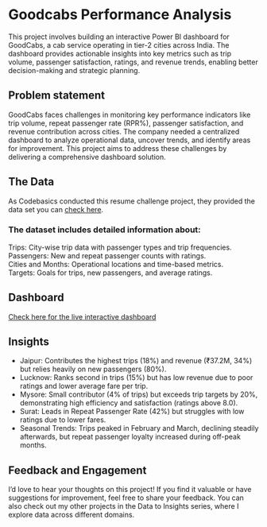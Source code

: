 # Goodcabs Performance Analysis

This project involves building an interactive Power BI dashboard for GoodCabs, a cab service operating in tier-2 cities across India. The dashboard provides actionable insights into key metrics such as trip volume, passenger satisfaction, ratings, and revenue trends, enabling better decision-making and strategic planning.

## Problem statement

GoodCabs faces challenges in monitoring key performance indicators like trip volume, repeat passenger rate (RPR%), passenger satisfaction, and revenue contribution across cities. The company needed a centralized dashboard to analyze operational data, uncover trends, and identify areas for improvement. This project aims to address these challenges by delivering a comprehensive dashboard solution.

## The Data
As Codebasics conducted this resume challenge project, they provided the data set  you can [check here](https://codebasics.io/challenge/codebasics-resume-project-challenge/16).

### The dataset includes detailed information about:

Trips: City-wise trip data with passenger types and trip frequencies.  
Passengers: New and repeat passenger counts with ratings.  
Cities and Months: Operational locations and time-based metrics.  
Targets: Goals for trips, new passengers, and average ratings.

## Dashboard
[Check here for the live interactive dashboard](https://app.powerbi.com/view?r=eyJrIjoiZmU0MWFjOWEtYTY2ZC00MWE0LTk3OTYtMmM1NWJiY2Q5MTRhIiwidCI6ImM2ZTU0OWIzLTVmNDUtNDAzMi1hYWU5LWQ0MjQ0ZGM1YjJjNCJ9)

## Insights

- Jaipur: Contributes the highest trips (18%) and revenue (₹37.2M, 34%) but relies heavily on new passengers (80%).  
- Lucknow: Ranks second in trips (15%) but has low revenue due to poor ratings and lower average fare per trip.  
- Mysore: Small contributor (4% of trips) but exceeds trip targets by 20%, demonstrating high efficiency and satisfaction (ratings above 8.0).  
- Surat: Leads in Repeat Passenger Rate (42%) but struggles with low ratings due to lower fares.  
- Seasonal Trends: Trips peaked in February and March, declining steadily afterwards, but repeat passenger loyalty increased during off-peak months.

## Feedback and Engagement

I’d love to hear your thoughts on this project! If you find it valuable or have suggestions for improvement, feel free to share your feedback.
You can also check out my other projects in the Data to Insights series, where I explore data across different domains.


